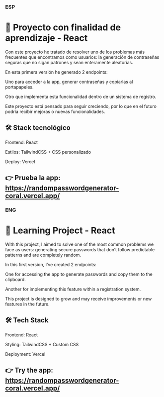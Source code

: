 ### ESP
# 🔐 Proyecto con finalidad de aprendizaje - React
Con este proyecto he tratado de resolver uno de los problemas más frecuentes que encontramos como usuarios: la generación de contraseñas seguras que no sigan patrones y sean enteramente aleatorias.

En esta primera versión he generado 2 endpoints:

Uno para acceder a la app, generar contraseñas y copiarlas al portapapeles.

Otro que implementa esta funcionalidad dentro de un sistema de registro.

Este proyecto está pensado para seguir creciendo, por lo que en el futuro podría recibir mejoras o nuevas funcionalidades.

## 🛠️ Stack tecnológico
Frontend: React

Estilos: TailwindCSS + CSS personalizado

Deploy: Vercel

## 👉 Prueba la app: https://randompasswordgenerator-coral.vercel.app/


### ENG

# 🔐 Learning Project - React
With this project, I aimed to solve one of the most common problems we face as users: generating secure passwords that don’t follow predictable patterns and are completely random.

In this first version, I’ve created 2 endpoints:

One for accessing the app to generate passwords and copy them to the clipboard.

Another for implementing this feature within a registration system.

This project is designed to grow and may receive improvements or new features in the future.

## 🛠️ Tech Stack
Frontend: React

Styling: TailwindCSS + Custom CSS

Deployment: Vercel

## 👉 Try the app: https://randompasswordgenerator-coral.vercel.app/